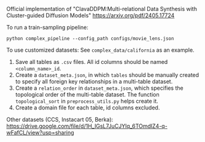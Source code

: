 Official implementation of "ClavaDDPM:Multi-relational Data Synthesis with Cluster-guided Diffusion Models" https://arxiv.org/pdf/2405.17724

To run a train-sampling pipeline:
```
python complex_pipeline --config_path configs/movie_lens.json
```

To use customized datasets:
See `complex_data/california` as an example. 
1. Save all tables as `.csv` files. All id columns should be named `<column_name>_id`.
2. Create a `dataset_meta.json`, in which `tables` should be manually created to specify all foreign key relationships in a multi-table dataset.
3. Create a `relation_order` in `dataset_meta.json`, which specifies the topological order of the multi-table dataset. The function `topological_sort` in `preprocess_utils.py` helps create it.
4. Create a domain file for each table, id columns excluded.

Other datasets (CCS, Instacart 05, Berka): https://drive.google.com/file/d/1H_IGsL7JuCJYlq_6TOmdIZ4-q-wFafCL/view?usp=sharing
